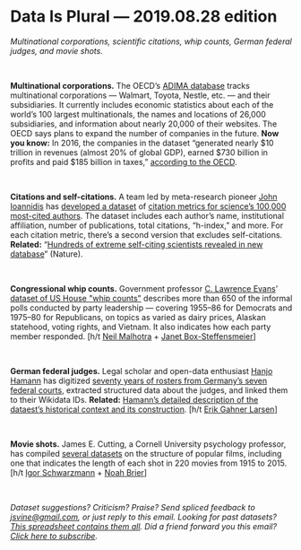 Data Is Plural — 2019.08.28 edition
===================================

*Multinational corporations, scientific citations, whip counts, German federal judges, and movie shots.*

&nbsp;

**Multinational corporations.** The OECD’s [ADIMA database](http://www.oecd.org/sdd/its/measuring-multinational-enterprises.htm) tracks multinational corporations — Walmart, Toyota, Nestle, etc. — and their subsidiaries. It currently includes economic statistics about each of the world’s 100 largest multinationals, the names and locations of 26,000 subsidiaries, and information about nearly 20,000 of their websites. The OECD says plans to expand the number of companies in the future. **Now you know:** In 2016, the companies in the dataset “generated nearly $10 trillion in revenues (almost 20% of global GDP), earned $730 billion in profits and paid $185 billion in taxes,” [according to the OECD](http://www.oecd.org/sdd/its/statistical-insights-the-adima-database-on-multinational-enterprises.htm).

&nbsp;

**Citations and self-citations.** A team led by meta-research pioneer [John Ioannidis](https://profiles.stanford.edu/john-ioannidis) has [developed a dataset](https://journals.plos.org/plosbiology/article?id=10.1371/journal.pbio.3000384) of [citation metrics for science’s 100,000 most-cited authors](https://data.mendeley.com/datasets/btchxktzyw/1). The dataset includes each author’s name, institutional affiliation, number of publications, total citations, “h-index,” and more. For each citation metric, there’s a second version that excludes self-citations. **Related:** “[Hundreds of extreme self-citing scientists revealed in new database](https://www.nature.com/articles/d41586-019-02479-7)” (Nature).

&nbsp;

**Congressional whip counts.** Government professor [C. Lawrence Evans](https://wmpeople.wm.edu/site/page/clevan/home)’ [dataset of US House "whip counts"](https://wmpeople.wm.edu/site/page/clevan/congressionalwhipcountdatabase) describes more than 650 of the informal polls conducted by party leadership — covering 1955–86 for Democrats and 1975–80 for Republicans, on topics as varied as dairy prices, Alaskan statehood, voting rights, and Vietnam. It also indicates how each party member responded. [h/t [Neil Malhotra](https://twitter.com/namalhotra/status/1165700263824375809) + [Janet Box-Steffensmeier](https://twitter.com/jboxstef/status/1138153812248616965)]

&nbsp;

**German federal judges.** Legal scholar and open-data enthusiast [Hanjo Hamann](https://www.coll.mpg.de/hanjo-hamann) has digitized [seventy years of rosters from Germany’s seven federal courts](http://www.richter-im-internet.de), extracted structured data about the judges, and linked them to their Wikidata IDs. **Related:** [Hamann’s detailed description of the dataest’s historical context and its construction](https://onlinelibrary.wiley.com/doi/full/10.1111/jels.12230). [h/t [Erik Gahner Larsen](https://github.com/erikgahner/PolData)]

&nbsp;

**Movie shots.** James E. Cutting, a Cornell University psychology professor, has compiled [several datasets](http://people.psych.cornell.edu/~jec7/data.htm) on the structure of popular films, including one that indicates the length of each shot in 220 movies from 1915 to 2015. [h/t [Igor Schwarzmann](https://twitter.com/zeigor) + [Noah Brier](https://whyisthisinteresting.substack.com/p/why-is-this-interesting-the-hostile)]

&nbsp;

*Dataset suggestions? Criticism? Praise? Send spliced feedback to <jsvine@gmail.com>, or just reply to this email. Looking for past datasets? [This spreadsheet contains them all](https://docs.google.com/spreadsheets/d/1wZhPLMCHKJvwOkP4juclhjFgqIY8fQFMemwKL2c64vk). Did a friend forward you this email? [Click here to subscribe](https://tinyletter.com/data-is-plural).*